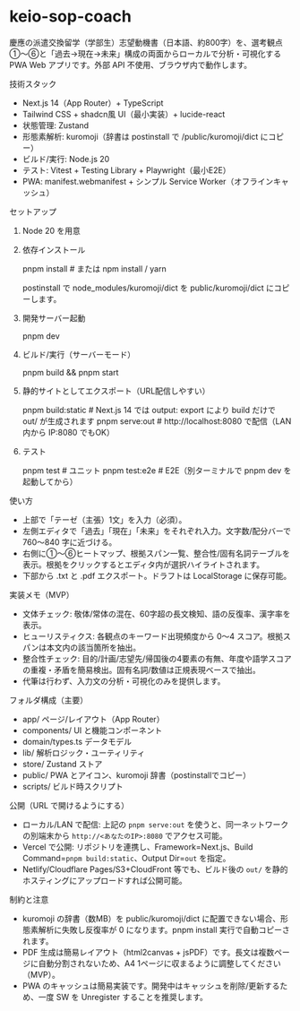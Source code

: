 keio-sop-coach
================

慶應の派遣交換留学（学部生）志望動機書（日本語、約800字）を、選考観点①〜⑥と「過去→現在→未来」構成の両面からローカルで分析・可視化する PWA Web アプリです。外部 API 不使用、ブラウザ内で動作します。

技術スタック
- Next.js 14（App Router）+ TypeScript
- Tailwind CSS + shadcn風 UI（最小実装）+ lucide-react
- 状態管理: Zustand
- 形態素解析: kuromoji（辞書は postinstall で /public/kuromoji/dict にコピー）
- ビルド/実行: Node.js 20
- テスト: Vitest + Testing Library + Playwright（最小E2E）
- PWA: manifest.webmanifest + シンプル Service Worker（オフラインキャッシュ）

セットアップ
1. Node 20 を用意
2. 依存インストール

   pnpm install  # または npm install / yarn

   postinstall で node_modules/kuromoji/dict を public/kuromoji/dict にコピーします。

3. 開発サーバー起動

   pnpm dev

4. ビルド/実行（サーバーモード）

   pnpm build && pnpm start

5. 静的サイトとしてエクスポート（URL配信しやすい）

   pnpm build:static   # Next.js 14 では output: export により build だけで out/ が生成されます
   pnpm serve:out      # http://localhost:8080 で配信（LAN内から IP:8080 でもOK）

6. テスト

   pnpm test        # ユニット
   pnpm test:e2e    # E2E（別ターミナルで pnpm dev を起動してから）

使い方
- 上部で「テーゼ（主張）1文」を入力（必須）。
- 左側エディタで「過去」「現在」「未来」をそれぞれ入力。文字数/配分バーで 760〜840 字に近づける。
- 右側に①〜⑥ヒートマップ、根拠スパン一覧、整合性/固有名詞テーブルを表示。根拠をクリックするとエディタ内が選択ハイライトされます。
- 下部から .txt と .pdf エクスポート。ドラフトは LocalStorage に保存可能。

実装メモ（MVP）
- 文体チェック: 敬体/常体の混在、60字超の長文検知、語の反復率、漢字率を表示。
- ヒューリスティクス: 各観点のキーワード出現頻度から 0〜4 スコア。根拠スパンは本文内の該当箇所を抽出。
- 整合性チェック: 目的/計画/志望先/帰国後の4要素の有無、年度や語学スコアの重複・矛盾を簡易検出。固有名詞/数値は正規表現ベースで抽出。
- 代筆は行わず、入力文の分析・可視化のみを提供します。

フォルダ構成（主要）
- app/ ページ/レイアウト（App Router）
- components/ UI と機能コンポーネント
- domain/types.ts データモデル
- lib/ 解析ロジック・ユーティリティ
- store/ Zustand ストア
- public/ PWA とアイコン、kuromoji 辞書（postinstallでコピー）
- scripts/ ビルド時スクリプト

公開（URL で開けるようにする）
- ローカル/LAN で配信: 上記の `pnpm serve:out` を使うと、同一ネットワークの別端末から `http://<あなたのIP>:8080` でアクセス可能。
- Vercel で公開: リポジトリを連携し、Framework=Next.js、Build Command=`pnpm build:static`、Output Dir=`out` を指定。
- Netlify/Cloudflare Pages/S3+CloudFront 等でも、ビルド後の `out/` を静的ホスティングにアップロードすれば公開可能。

制約と注意
- kuromoji の辞書（数MB）を public/kuromoji/dict に配置できない場合、形態素解析に失敗し反復率が 0 になります。pnpm install 実行で自動コピーされます。
- PDF 生成は簡易レイアウト（html2canvas + jsPDF）です。長文は複数ページに自動分割されないため、A4 1ページに収まるように調整してください（MVP）。
- PWA のキャッシュは簡易実装です。開発中はキャッシュを削除/更新するため、一度 SW を Unregister することを推奨します。

